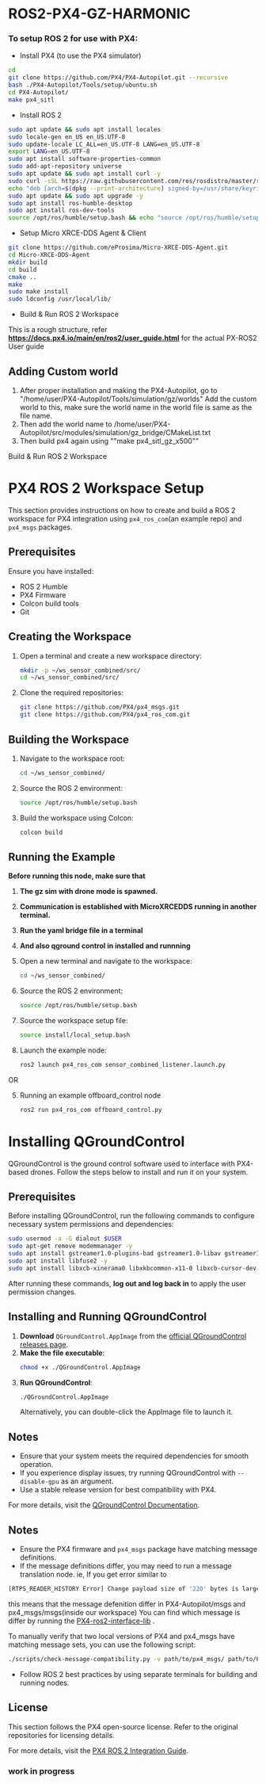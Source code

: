 # ROS2-PX4-GZ-HARMONIC

### To setup ROS 2 for use with PX4:

- Install PX4 (to use the PX4 simulator)
```bash
cd
git clone https://github.com/PX4/PX4-Autopilot.git --recursive
bash ./PX4-Autopilot/Tools/setup/ubuntu.sh
cd PX4-Autopilot/
make px4_sitl
```
- Install ROS 2
```bash
sudo apt update && sudo apt install locales
sudo locale-gen en_US en_US.UTF-8
sudo update-locale LC_ALL=en_US.UTF-8 LANG=en_US.UTF-8
export LANG=en_US.UTF-8
sudo apt install software-properties-common
sudo add-apt-repository universe
sudo apt update && sudo apt install curl -y
sudo curl -sSL https://raw.githubusercontent.com/ros/rosdistro/master/ros.key -o /usr/share/keyrings/ros-archive-keyring.gpg
echo "deb [arch=$(dpkg --print-architecture) signed-by=/usr/share/keyrings/ros-archive-keyring.gpg] http://packages.ros.org/ros2/ubuntu $(. /etc/os-release && echo $UBUNTU_CODENAME) main" | sudo tee /etc/apt/sources.list.d/ros2.list >       /dev/null
sudo apt update && sudo apt upgrade -y
sudo apt install ros-humble-desktop
sudo apt install ros-dev-tools
source /opt/ros/humble/setup.bash && echo "source /opt/ros/humble/setup.bash" >> .bashrc

  ```
- Setup Micro XRCE-DDS Agent & Client
```bash
git clone https://github.com/eProsima/Micro-XRCE-DDS-Agent.git
cd Micro-XRCE-DDS-Agent
mkdir build
cd build
cmake ..
make
sudo make install
sudo ldconfig /usr/local/lib/
  ```

- Build & Run ROS 2 Workspace

This is a rough structure, refer **https://docs.px4.io/main/en/ros2/user_guide.html** for the actual PX-ROS2 User guide

## Adding Custom world 
1. After proper installation and making the PX4-Autopilot, go to "/home/user/PX4-Autopilot/Tools/simulation/gz/worlds"
   Add the custom world to this, make sure the world name in the world file is same as the file name.
2. Then add the world name to /home/user/PX4-Autopilot/src/modules/simulation/gz_bridge/CMakeList.txt
3. Then build px4 again using ""make px4_sitl_gz_x500""

Build & Run ROS 2 Workspace
# PX4 ROS 2 Workspace Setup

This section provides instructions on how to create and build a ROS 2 workspace for PX4 integration using `px4_ros_com`(an example repo) and `px4_msgs` packages.

## Prerequisites
Ensure you have installed:
- ROS 2 Humble
- PX4 Firmware
- Colcon build tools
- Git

## Creating the Workspace

1. Open a terminal and create a new workspace directory:
   ```bash
   mkdir -p ~/ws_sensor_combined/src/
   cd ~/ws_sensor_combined/src/
   ```

2. Clone the required repositories:
   ```bash
   git clone https://github.com/PX4/px4_msgs.git
   git clone https://github.com/PX4/px4_ros_com.git
   ```

## Building the Workspace

1. Navigate to the workspace root:
   ```bash
   cd ~/ws_sensor_combined/
   ```

2. Source the ROS 2 environment:
   ```bash
   source /opt/ros/humble/setup.bash
   ```

3. Build the workspace using Colcon:
   ```bash
   colcon build
   ```

## Running the Example

**Before running this node, make sure that**
1. **The gz sim with drone mode is spawned.**
2. **Communication is established with MicroXRCEDDS running in another terminal.**
3. **Run the yaml bridge file in a terminal**
4. **And also qground control in installed and runnning**


1. Open a new terminal and navigate to the workspace:
   ```bash
   cd ~/ws_sensor_combined/
   ```

2. Source the ROS 2 environment:
   ```bash
   source /opt/ros/humble/setup.bash
   ```

3. Source the workspace setup file:
   ```bash
   source install/local_setup.bash
   ```

4. Launch the example node:
   ```bash
   ros2 launch px4_ros_com sensor_combined_listener.launch.py
   ```
OR

5. Running an example offboard_control node
    ```bash
    ros2 run px4_ros_com offboard_control.py 
    ```


# Installing QGroundControl

QGroundControl is the ground control software used to interface with PX4-based drones. Follow the steps below to install and run it on your system.

## Prerequisites

Before installing QGroundControl, run the following commands to configure necessary system permissions and dependencies:

```bash
sudo usermod -a -G dialout $USER
sudo apt-get remove modemmanager -y
sudo apt install gstreamer1.0-plugins-bad gstreamer1.0-libav gstreamer1.0-gl -y
sudo apt install libfuse2 -y
sudo apt install libxcb-xinerama0 libxkbcommon-x11-0 libxcb-cursor-dev -y
```

After running these commands, **log out and log back in** to apply the user permission changes.

## Installing and Running QGroundControl

1. **Download** `QGroundControl.AppImage` from the [official QGroundControl releases page](https://docs.qgroundcontrol.com/master/en/qgc-user-guide/getting_started/download_and_install.html).
2. **Make the file executable**:
   ```bash
   chmod +x ./QGroundControl.AppImage
   ```
3. **Run QGroundControl**:
   ```bash
   ./QGroundControl.AppImage
   ```
   Alternatively, you can double-click the AppImage file to launch it.

## Notes
- Ensure that your system meets the required dependencies for smooth operation.
- If you experience display issues, try running QGroundControl with `--disable-gpu` as an argument.
- Use a stable release version for best compatibility with PX4.

For more details, visit the [QGroundControl Documentation](https://docs.qgroundcontrol.com/master/en/qgc-user-guide/getting_started/download_and_install.html#ubuntu).


## Notes
- Ensure the PX4 firmware and `px4_msgs` package have matching message definitions.
- If the message definitions differ, you may need to run a message translation node.
  ie, If you get error similar to
```bash
[RTPS_READER_HISTORY Error] Change payload size of '220' bytes is larger than the history payload size of '219' bytes and cannot be resized. -> Function can_change_be_added_nts
```
this means that the message defenition differ in PX4-Autopilot/msgs and px4_msgs/msgs(inside our workspace)
You can find which message is differ by running the [PX4-ros2-interface-lib](https://docs.px4.io/main/en/ros2/px4_ros2_interface_lib.html) .

To manually verify that two local versions of PX4 and px4_msgs have matching message sets, you can use the following script:

```sh
./scripts/check-message-compatibility.py -v path/to/px4_msgs/ path/to/PX4-Autopilot/
```
- Follow ROS 2 best practices by using separate terminals for building and running nodes.

## License
This section follows the PX4 open-source license. Refer to the original repositories for licensing details.

For more details, visit the [PX4 ROS 2 Integration Guide](https://docs.px4.io/main/en/ros2/user_guide.html#build-ros-2-workspace).



   

### work in progress
